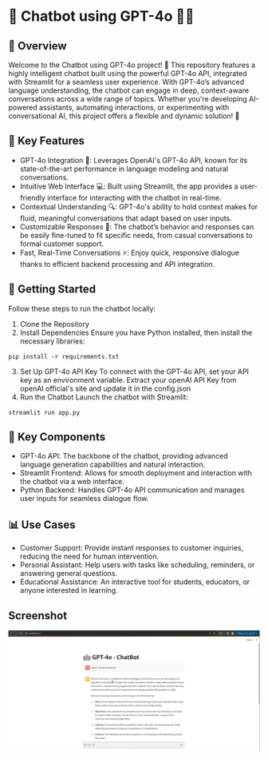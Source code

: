 # 🤖 Chatbot using GPT-4o 🧠💬
## 📄 Overview
Welcome to the Chatbot using GPT-4o project! 🚀 This repository features a highly intelligent chatbot built using the powerful GPT-4o API, integrated with Streamlit for a seamless user experience. With GPT-4o’s advanced language understanding, the chatbot can engage in deep, context-aware conversations across a wide range of topics. Whether you're developing AI-powered assistants, automating interactions, or experimenting with conversational AI, this project offers a flexible and dynamic solution! 🌟

## 🔑 Key Features
- GPT-4o Integration 🧠: Leverages OpenAI's GPT-4o API, known for its state-of-the-art performance in language modeling and natural conversations.
- Intuitive Web Interface 💻: Built using Streamlit, the app provides a user-friendly interface for interacting with the chatbot in real-time.
- Contextual Understanding 🔍: GPT-4o's ability to hold context makes for fluid, meaningful conversations that adapt based on user inputs.
- Customizable Responses 🎨: The chatbot’s behavior and responses can be easily fine-tuned to fit specific needs, from casual conversations to formal customer support.
- Fast, Real-Time Conversations ⚡: Enjoy quick, responsive dialogue thanks to efficient backend processing and API integration.
## 🚀 Getting Started
Follow these steps to run the chatbot locally:

1. Clone the Repository
2. Install Dependencies
Ensure you have Python installed, then install the necessary libraries:
```
pip install -r requirements.txt
```
3. Set Up GPT-4o API Key
To connect with the GPT-4o API, set your API key as an environment variable. Extract your openAI API Key from openAI official's site and update it in the config.json
4. Run the Chatbot
Launch the chatbot with Streamlit:
```
streamlit run app.py
```
## 🎨 Key Components
- GPT-4o API: The backbone of the chatbot, providing advanced language generation capabilities and natural interaction.
- Streamlit Frontend: Allows for smooth deployment and interaction with the chatbot via a web interface.
- Python Backend: Handles GPT-4o API communication and manages user inputs for seamless dialogue flow.
## 📊 Use Cases
- Customer Support: Provide instant responses to customer inquiries, reducing the need for human intervention.
- Personal Assistant: Help users with tasks like scheduling, reminders, or answering general questions.
- Educational Assistance: An interactive tool for students, educators, or anyone interested in learning.
## Screenshot
![Chatscreen](chat1.png)

